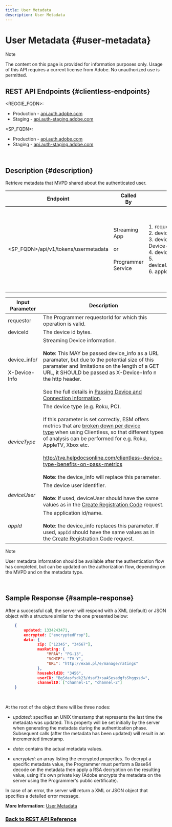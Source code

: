 ```yaml
---
title: User Metadata
description: User Metadata
---
```


# User Metadata {#user-metadata}

>[!NOTE]
>
>The content on this page is provided for information purposes only. Usage of this API requires a current license from Adobe. No unauthorized use is permitted.

## REST API Endpoints {#clientless-endpoints}

<REGGIE_FQDN>:

* Production - [api.auth.adobe.com](http://api.auth.adobe.com/)
* Staging - [api.auth-staging.adobe.com](http://api.auth-staging.adobe.com/)

<SP_FQDN>:

* Production - [api.auth.adobe.com](http://api.auth.adobe.com/)
* Staging - [api.auth-staging.adobe.com](http://api.auth-staging.adobe.com/)

</br>

## Description {#description}

Retrieve metadata that MVPD shared about the authenticated user.

<div>

  
| Endpoint | Called  </br>By | Input   </br>Params | HTTP  </br>Method | Response | HTTP  </br>Response |
| --- | --- | --- | --- | --- | --- |
| <SP_FQDN>/api/v1/tokens/usermetadata | Streaming App</br></br>or</br></br>Programmer Service | 1.  requestor</br>2.  deviceId (Mandatory)</br>3.  device_info/X-Device-Info (Mandatory)</br>4.  deviceType</br>5.  deviceUser (Deprecated)</br>6.  appId (Deprecated) | GET | XML or JSON containing user metadata or error details if unsuccessful. | 200 - Success</br></br>404 - No metadata found</br></br>412 - Invalid AuthN Token (e.g., expired token) |

  
| Input Parameter | Description |
| --- | --- |
| requestor | The Programmer requestorId for which this operation is valid. |
| deviceId | The device id bytes. |
| device_info/</br></br>X-Device-Info | Streaming Device information.</br></br>**Note**: This MAY be passed device_info as a URL paramater, but due to the potential size of this paramater and limitations on the length of a GET URL, it SHOULD be passed as X-Device-Info n the http header. </br></br>See the full details in [Passing Device and Connection Information](http://tve.helpdocsonline.com/passing-device-information). |
| _deviceType_ | The device type (e.g. Roku, PC).</br></br>If this parameter is set correctly, ESM offers metrics that are [broken down per device type](http://tve.helpdocsonline.com/esm-overview$clientless_device_type) when using Clientless, so that different types of analysis can be performed for e.g. Roku, AppleTV, Xbox etc.</br></br>http://tve.helpdocsonline.com/clientless-device-type-benefits-on-pass-metrics</br></br>**Note**: the device_info will replace this parameter. |
| _deviceUser_ | The device user identifier.</br></br>**Note**: If used, deviceUser should have the same values as in the [Create Registration Code](http://tve.helpdocsonline.com/registration-code-request) request. |
| _appId_ | The application id/name. </br></br>**Note**: the device_info replaces this parameter. If used, `appId` should have the same values as in the [Create Registration Code](http://tve.helpdocsonline.com/create-registration-page-/-login-uri) request. |

>[!NOTE] 
> 
>User metadata information should be available after the authentication flow has completed, but can be updated on the authorization flow, depending on the MVPD and on the metadata type.

</br>

## Sample Response {#sample-response}

After a successful call, the server will respond with a XML (default) or JSON object with a structure similar to the one presented below:

```JSON 
    {
        updated: 1334243471,
        encrypted: ["encryptedProp"],
        data: {
              zip: ["12345", "34567"],
              maxRating: { 
                  "MPAA": "PG-13",
                  "VCHIP": "TV-Y", 
                  "URL": "http://exam.pl/e/manage/ratings"
              },
              householdID: "3456",
              userID: "BgSdasfsdk23/dsaf3+saASesadgfsShggssd=",
              channelID: ["channel-1", "channel-2"]
    }
```

 

At the root of the object there will be three nodes:

* *updated*: specifies an UNIX timestamp that represents the last time the metadata was updated. This property will be set initially by the server when generating the metadata during the authentication phase. Subsequent calls (after the metadata has been updated) will result in an incremented timestamp.

* *data*: contains the actual metadata values. 

* *encrypted*: an array listing the encrypted properties. To decrypt a specific metadata value, the Programmer must perform a Base64 decode on the metadata then apply a RSA decryption on the resulting value, using it's own private key (Adobe encrypts the metadata on the server using the Programmer's public certificate).

In case of an error, the server will return a XML or JSON object that specifies a detailed error message.

**More Information:** [User Metadata](http://tve.helpdocsonline.com/user-metadata-v2)


### [Back to REST API Reference](http://tve.helpdocsonline.com/rest-api-reference)
